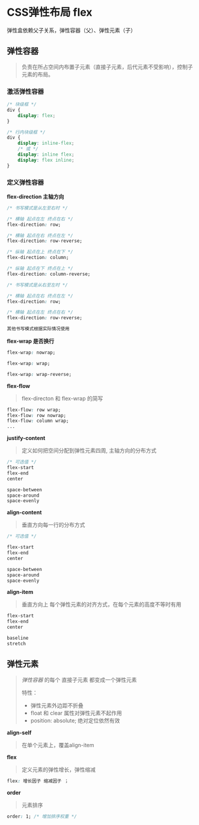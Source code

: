 # CSS弹性布局 flex

弹性盒依赖父子关系，弹性容器（父）、弹性元素（子）

## 弹性容器

>   负责在所占空间内布置子元素（直接子元素，后代元素不受影响），控制子元素的布局。

### 激活弹性容器

```css
/* 块级框 */
div {
    display: flex;
}

/* 行内块级框 */
div {
    display: inline-flex;
    /* 或 */
    display: inline flex;
    display: flex inline;
}
```

### 定义弹性容器

**flex-direction 主轴方向**

```css
/* 书写模式是从左至右时 */

/* 横轴 起点在左 终点在右 */
flex-direction: row;

/* 横轴 起点在右 终点在左 */
flex-direction: row-reverse;

/* 纵轴 起点在上 终点在下 */
flex-direction: column;

/* 纵轴 起点在下 终点在上 */
flex-direction: column-reverse;
```

```css
/* 书写模式是从右至左时 */

/* 横轴 起点在右 终点在左 */
flex-direction: row;

/* 横轴 起点在左 终点在右 */
flex-direction: row-reverse;

其他书写模式根据实际情况使用
```



**flex-wrap 是否换行**

```css
flex-wrap: nowrap;

flex-wrap: wrap;

flex-wrap: wrap-reverse;
```



**flex-flow** 

>   flex-directon 和 flex-wrap 的简写

```css
flex-flow: row wrap;
flex-flow: row nowrap;
flex-flow: column wrap;
...
```



**justify-content**

>   定义如何把空间分配到弹性元素四周, 主轴方向的分布方式

```css
/* 可选值 */
flex-start
flex-end
center

space-between
space-around
space-evenly

```



**align-content**

>   垂直方向每一行的分布方式

```css
/* 可选值 */

flex-start
flex-end
center

space-between
space-around
space-evenly
```



**align-item**

>   垂直方向上 每个弹性元素的对齐方式，在每个元素的高度不等时有用

```css
flex-start
flex-end
center

baseline
stretch
```



## 弹性元素

>   *弹性容器* 的每个 直接子元素 都变成一个弹性元素
>
>   特性：
>
>   -   弹性元素外边距不折叠
>   -   float 和 clear 属性对弹性元素不起作用
>   -   position: absolute; 绝对定位依然有效



**align-self**

>   在单个元素上，覆盖align-item



**flex**

>   定义元素的弹性增长，弹性缩减

```css
flex: 增长因子 缩减因子 ；
```



**order**

>   元素排序

```css
order: 1; /* 增加排序权重 */ 
```

